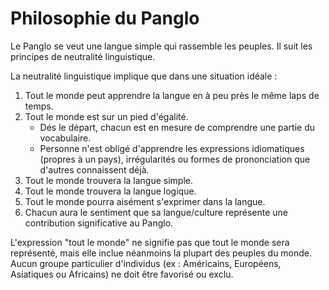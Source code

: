 # Philosophie du Panglo

Le Panglo se veut une langue simple qui rassemble les peuples.
Il suit les principes de neutralité linguistique.

La neutralité linguistique implique que dans une situation idéale : 

1. Tout le monde peut apprendre la langue en à peu près le même laps de temps.
2. Tout le monde est sur un pied d'égalité.
    - Dés le départ, chacun est en mesure de comprendre une partie du vocabulaire.
    - Personne n'est obligé d'apprendre les expressions idiomatiques (propres à un pays), irrégularités ou formes de prononciation que d'autres connaissent déjà.
3. Tout le monde trouvera la langue simple.
4. Tout le monde trouvera la langue logique.
5. Tout le monde pourra aisément s'exprimer dans la langue.
6. Chacun aura le sentiment que sa langue/culture représente une contribution significative au Panglo.

L'expression "tout le monde" ne signifie pas que tout le monde sera représenté, mais elle inclue néanmoins la plupart des peuples du monde. Aucun groupe particulier d'individus (ex : Américains, Européens, Asiatiques ou Africains) ne doit être favorisé ou exclu.
